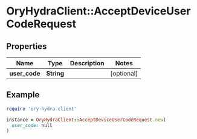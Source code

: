 # OryHydraClient::AcceptDeviceUserCodeRequest

## Properties

| Name | Type | Description | Notes |
| ---- | ---- | ----------- | ----- |
| **user_code** | **String** |  | [optional] |

## Example

```ruby
require 'ory-hydra-client'

instance = OryHydraClient::AcceptDeviceUserCodeRequest.new(
  user_code: null
)
```

